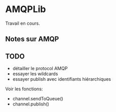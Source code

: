 # AMQPLib

Travail en cours.

## Notes sur AMQP




## TODO

- détailler le protocol AMQP
- essayer les wildcards
- essayer publish avec identifiants hiérarchiques

Voir les fonctions: 
- channel.sendToQueue()
- channel.publish()


